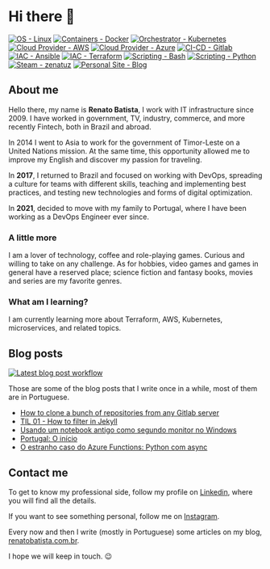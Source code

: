 # Hi there 👋

<!--
**zenatuz/zenatuz** is a ✨ _special_ ✨ repository because its `README.md` (this file) appears on your GitHub profile.

Here are some ideas to get you started:

- 🔭 I’m currently working on ...
- 🌱 I’m currently learning ...
- 👯 I’m looking to collaborate on ...
- 🤔 I’m looking for help with ...
- 💬 Ask me about ...
- 📫 How to reach me: ...
- 😄 Pronouns: ...
- ⚡ Fun fact: ...
-->

<!-- ![renato_batista_350.png](renato_batista_350.png) -->

<!-- ![Github stats](https://github-readme-stats.vercel.app/api?username=zenatuz&theme=chartreuse-dark&show_icons=true&count_private=true) -->

<!-- ![Top Languages Card](https://github-readme-stats.vercel.app/api/top-langs/?username=zenatuz&theme=chartreuse-dark) -->

[![OS - Linux](https://img.shields.io/badge/OS-Linux-blue?logo=linux)](https://en.wikipedia.org/wiki/Linux)
[![Containers - Docker](https://img.shields.io/badge/Containers-Docker-blue?logo=docker)](https://www.docker.com/)
[![Orchestrator - Kubernetes](https://img.shields.io/badge/Orchestrator-Kubernetes-blue?logo=kubernetes)](https://kubernetes.io/)
[![Cloud Provider - AWS](https://img.shields.io/badge/Cloud_Provider-AWS-blue?logo=azure)](https://aws.amazon.com/)
[![Cloud Provider - Azure](https://img.shields.io/badge/Cloud_Provider-Azure-blue?logo=azure)](https://azure.com/)
[![CI-CD - Gitlab](https://img.shields.io/badge/CI/CD-Gitlab-informational?style=flat-square-square&logo=gitlab)](https://about.gitlab.com/)
[![IAC - Ansible](https://img.shields.io/badge/Automation-Ansible-informational?style=flat-square-square&logo=ansible)](https://www.ansible.com/)
[![IAC - Terraform](https://img.shields.io/badge/Automation-Terraform-informational?style=flat-square-square&logo=terraform)](https://www.terraform.io/)
[![Scripting - Bash](https://img.shields.io/badge/Scripting-Bash-blue?logo=shell)](https://www.shellscript.sh/)
[![Scripting - Python](https://img.shields.io/badge/Scripting-Python-blue?logo=python)](https://www.python.org/)
[![Steam - zenatuz](https://img.shields.io/badge/Steam-zenatuz-blue?logo=steam)](https://steamcommunity.com/id/zenatuz/)
[![Personal Site - Blog](https://img.shields.io/badge/Personal_Site-Blog-blue?logo=jekyll)](https://renatobatista.com.br)

## About me

Hello there, my name is **Renato Batista**, I work with IT infrastructure since 2009. I have worked in government, TV, industry, commerce, and more recently Fintech, both in Brazil and abroad.

In 2014 I went to Asia to work for the government of Timor-Leste on a United Nations mission. At the same time, this opportunity allowed me to improve my English and discover my passion for traveling.

In **2017**, I returned to Brazil and focused on working with DevOps, spreading a culture for teams with different skills, teaching and implementing best practices, and testing new technologies and forms of digital optimization.

In **2021**, decided to move with my family to Portugal, where I have been working as a DevOps Engineer ever since.

### A little more

I am a lover of technology, coffee and role-playing games. Curious and willing to take on any challenge. As for hobbies, video games and games in general have a reserved place; science fiction and fantasy books, movies and series are my favorite genres.

### What am I learning?

I am currently learning more about Terraform, AWS, Kubernetes, microservices, and related topics.

## Blog posts

[![Latest blog post workflow](https://github.com/zenatuz/zenatuz/actions/workflows/blog-post-workflow.yml/badge.svg?branch=master)](https://github.com/zenatuz/zenatuz/actions/workflows/blog-post-workflow.yml)

Those are some of the blog posts that I write once in a while, most of them are in Portuguese.

<!-- BLOG-POST-LIST:START -->
- [How to clone a bunch of repositories from any Gitlab server](https://renatobatista.com.br/blog/gitlab-clone-repos)
- [TIL 01 - How to filter in Jekyll](https://renatobatista.com.br/til/01)
- [Usando um notebook antigo como segundo monitor no Windows](https://renatobatista.com.br/blog/monitor-sem-fio)
- [Portugal: O início](https://renatobatista.com.br/blog/portugal-o-inicio)
- [O estranho caso do Azure Functions: Python com async](https://renatobatista.com.br/blog/2020-06-18-Estranho-caso-do-Azure-Functions-Python-Asyncio)
<!-- BLOG-POST-LIST:END -->

## Contact me

To get to know my professional side, follow my profile on [Linkedin](https://linkedin.com/in/zenatuz), where you will find all the details.

If you want to see something personal, follow me on [Instagram](https://instagram.com/zenatuz).

Every now and then I write (mostly in Portuguese) some articles on my blog, [renatobatista.com.br](https://renatobatista.com.br).

I hope we will keep in touch. 😉
